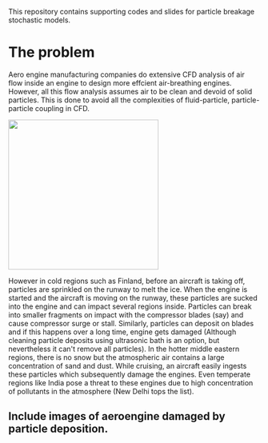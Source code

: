 This repository contains supporting codes and slides for particle breakage stochastic models. 
# The problem
Aero engine manufacturing companies do extensive CFD analysis of air flow inside an engine to design more effcient air-breathing engines. However, all this flow analysis assumes air to be clean and devoid of solid particles. This is done to avoid all the complexities of fluid-particle, particle-particle coupling in CFD. 

<img src="https://user-images.githubusercontent.com/72824334/209989558-2bbd9fee-d2ba-4499-9e6b-c9a7e59246a1.png" width="300" height="300">

However in cold regions such as Finland, before an aircraft is taking off, particles are sprinkled on the runway to melt the ice. When the engine is started and the aircraft is moving on the runway, these particles are sucked into the engine and can impact several regions inside. Particles can break into smaller fragments on impact
with the compressor blades (say) and cause compressor surge or stall. Similarly, particles can deposit on blades and if this happens over a long time, engine gets damaged (Although cleaning particle deposits using ultrasonic bath is an option, but nevertheless it can't remove all particles). In the hotter middle eastern regions, there is no snow but the atmospheric air contains a large concentration of sand and dust. While cruising, an aircraft easily ingests these particles which subsequently damage the engines. Even temperate regions like India pose a threat to these engines due to high concentration of pollutants in the atmosphere (New Delhi tops the list).
## Include images of aeroengine damaged by particle deposition.
